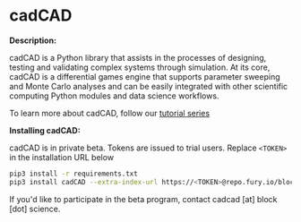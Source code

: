 # cadCAD

**Description:**

cadCAD is a Python library that assists in the processes of designing, testing and validating complex systems through simulation. At its core, cadCAD is a differential games engine that supports parameter sweeping and Monte Carlo analyses and can be easily integrated with other scientific computing Python modules and data science workflows.

To learn more about cadCAD, follow our [tutorial series](https://github.com/BlockScience/cadCAD-Tutorials/tree/master/01%20Tutorials)

**Installing cadCAD:**

cadCAD is in private beta. Tokens are issued to trial users. Replace `<TOKEN>` in the installation URL below
```bash
pip3 install -r requirements.txt
pip3 install cadCAD --extra-index-url https://<TOKEN>@repo.fury.io/blockscience/
```

If you'd like to participate in the beta program, contact cadcad [at] block [dot] science.
